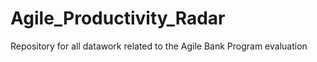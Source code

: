 # Agile_Productivity_Radar
Repository for all datawork related to the Agile Bank Program evaluation
